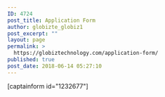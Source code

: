 ```yaml
---
ID: 4724
post_title: Application Form
author: globizte_globiz1
post_excerpt: ""
layout: page
permalink: >
  https://globiztechnology.com/application-form/
published: true
post_date: 2018-06-14 05:27:10
---
```

[captainform id="1232677"]

&nbsp;

<!--?php $target_dir = "uploads/"; $target_file = $target_dir . basename($_FILES["fileToUpload"]["name"]); $uploadOk = 1; $imageFileType = strtolower(pathinfo($target_file,PATHINFO_EXTENSION)); // Check if image file is a actual image or fake image if(isset($_POST["submit"])) { $check = getimagesize($_FILES["fileToUpload"]["tmp_name"]); if($check !== false) { echo "File is an image - " . $check["mime"] . "."; $uploadOk = 1; } else { echo "File is not an image."; $uploadOk = 0; } } // Check if file already exists if (file_exists($target_file)) { echo "Sorry, file already exists."; $uploadOk = 0; } // Check file size if ($_FILES["fileToUpload"]["size"] &gt; 500000) {&lt;br ?-->
<div class="w3-example"></div>
&nbsp;